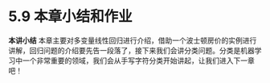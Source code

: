 # 5.9 本章小结和作业

**本讲小结**
  本章主要对多变量线性回归进行介绍，借助一个波士顿房价的实例进行讲解，回归问题的介绍要先告一段落了，接下来我们会讲分类问题。分类是机器学习中一个非常重要的领域，我们会从手写字符分类开始讲起，让我们进入下一章吧！
